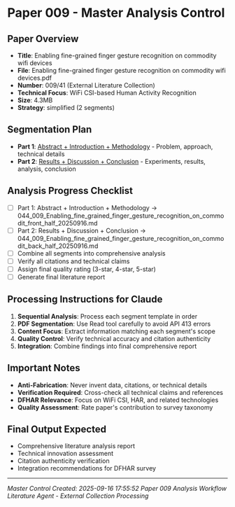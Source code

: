 # Paper 009 - Master Analysis Control

## Paper Overview
- **Title**: Enabling fine-grained finger gesture recognition on commodity wifi devices
- **File**: Enabling fine-grained finger gesture recognition on commodity wifi devices.pdf
- **Number**: 009/41 (External Literature Collection)
- **Technical Focus**: WiFi CSI-based Human Activity Recognition
- **Size**: 4.3MB
- **Strategy**: simplified (2 segments)

## Segmentation Plan
- **Part 1**: [Abstract + Introduction + Methodology](./044_009_Enabling_fine_grained_finger_gesture_recognition_on_commodit_front_half_20250916.md) - Problem, approach, technical details
- **Part 2**: [Results + Discussion + Conclusion](./044_009_Enabling_fine_grained_finger_gesture_recognition_on_commodit_back_half_20250916.md) - Experiments, results, analysis, conclusion

## Analysis Progress Checklist
- [ ] Part 1: Abstract + Introduction + Methodology → 044_009_Enabling_fine_grained_finger_gesture_recognition_on_commodit_front_half_20250916.md
- [ ] Part 2: Results + Discussion + Conclusion → 044_009_Enabling_fine_grained_finger_gesture_recognition_on_commodit_back_half_20250916.md
- [ ] Combine all segments into comprehensive analysis
- [ ] Verify all citations and technical claims
- [ ] Assign final quality rating (3-star, 4-star, 5-star)
- [ ] Generate final literature report

## Processing Instructions for Claude
1. **Sequential Analysis**: Process each segment template in order
2. **PDF Segmentation**: Use Read tool carefully to avoid API 413 errors
3. **Content Focus**: Extract information matching each segment's scope
4. **Quality Control**: Verify technical accuracy and citation authenticity
5. **Integration**: Combine findings into final comprehensive report

## Important Notes
- **Anti-Fabrication**: Never invent data, citations, or technical details
- **Verification Required**: Cross-check all technical claims and references
- **DFHAR Relevance**: Focus on WiFi CSI, HAR, and related technologies
- **Quality Assessment**: Rate paper's contribution to survey taxonomy

## Final Output Expected
- Comprehensive literature analysis report
- Technical innovation assessment
- Citation authenticity verification
- Integration recommendations for DFHAR survey

---
*Master Control Created: 2025-09-16 17:55:52*
*Paper 009 Analysis Workflow*
*Literature Agent - External Collection Processing*
